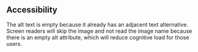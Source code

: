 ## Accessibility
The alt text is empty because it already has an adjacent text alternative. Screen readers will skip the image and not read the image name because there is an empty alt attribute, which will reduce cognitive load for those users.
